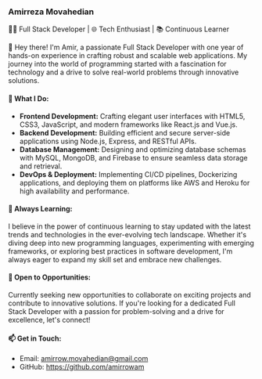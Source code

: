 ### Amirreza Movahedian

👨‍💻 Full Stack Developer | 🌐 Tech Enthusiast | 📚 Continuous Learner

👋 Hey there! I'm Amir, a passionate Full Stack Developer with one year of hands-on experience in crafting robust and scalable web applications. My journey into the world of programming started with a fascination for technology and a drive to solve real-world problems through innovative solutions.

#### 🚀 What I Do:
- **Frontend Development:** Crafting elegant user interfaces with HTML5, CSS3, JavaScript, and modern frameworks like React.js and Vue.js.
- **Backend Development:** Building efficient and secure server-side applications using Node.js, Express, and RESTful APIs.
- **Database Management:** Designing and optimizing database schemas with MySQL, MongoDB, and Firebase to ensure seamless data storage and retrieval.
- **DevOps & Deployment:** Implementing CI/CD pipelines, Dockerizing applications, and deploying them on platforms like AWS and Heroku for high availability and performance.

#### 🌱 Always Learning:
I believe in the power of continuous learning to stay updated with the latest trends and technologies in the ever-evolving tech landscape. Whether it's diving deep into new programming languages, experimenting with emerging frameworks, or exploring best practices in software development, I'm always eager to expand my skill set and embrace new challenges.

#### 💼 Open to Opportunities:
Currently seeking new opportunities to collaborate on exciting projects and contribute to innovative solutions. If you're looking for a dedicated Full Stack Developer with a passion for problem-solving and a drive for excellence, let's connect!

#### 📫 Get in Touch:
- Email: amirrow.movahedian@gmail.com
- GitHub: https://github.com/amirrowam


<!---
amirrowam/amirrowam is a ✨ special ✨ repository because its `
